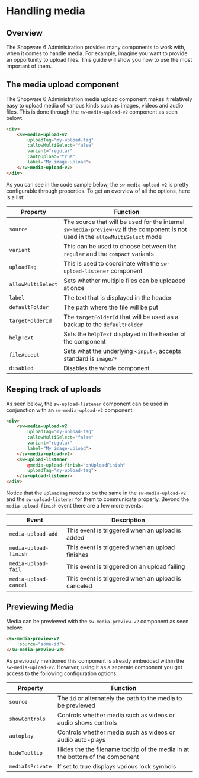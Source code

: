 # Handling media

## Overview

The Shopware 6 Administration provides many components to work with, when it comes to handle media. For example, imagine you want to provide an opportunity to upload files.
This guide will show you how to use the most important of them.

## The media upload component

The Shopware 6 Administration media upload component makes it relatively easy to upload media of various kinds such as images, videos and audio files.
This is done through the `sw-media-upload-v2` component as seen below:

```html
<div>
    <sw-media-upload-v2
        uploadTag="my-upload-tag"
        :allowMultiSelect="false"
        variant="regular"
        :autoUpload="true"
        label="My image-upload">
    </sw-media-upload-v2>
</div>
```

As you can see in the code sample below, the `sw-media-upload-v2` is pretty configurable through properties.
To get an overview of all the options, here is a list:

| Property           | Function                                                                                                                        |
|--------------------|---------------------------------------------------------------------------------------------------------------------------------|
| `source`           | The source that will be used for the internal `sw-media-preview-v2` if the component is not used in the `allowMultiSelect` mode |
| `variant`          | This can be used to choose between the `regular` and the `compact` variants                                                     |
| `uploadTag`        | This is used to coordinate with the `sw-upload-listener` component                                                              |
| `allowMultiSelect` | Sets whether multiple files can be uploaded at once                                                                             |
| `label`            | The text that is displayed in the header                                                                                        |
| `defaultFolder`    | The path where the file will be put                                                                                             |
| `targetFolderId`   | The `targetFolderId` that will be used as a backup to the `defaultFolder`                                                       |
| `helpText`         | Sets the `helpText` displayed in the header of the component                                                                    |
| `fileAccept`       | Sets what the underlying `<input>`, accepts standard is `image/*`                                                                 |
| `disabled`         | Disables the whole component                                                                                                    |

## Keeping track of uploads

As seen below, the `sw-upload-listener` component can be used in conjunction with an `sw-media-upload-v2` component.

```html
<div>
    <sw-media-upload-v2
        uploadTag="my-upload-tag"
        :allowMultiSelect="false"
        variant="regular"
        label="My image-upload">
    </sw-media-upload-v2>
    <sw-upload-listener
        @media-upload-finish="onUploadFinish" 
        uploadTag="my-upload-tag">
    </sw-upload-listener>
</div>
```

Notice that the `uploadTag` needs to be the same in the `sw-media-upload-v2` and the `sw-upload-listener` for them to communicate properly.
Beyond the `media-upload-finish` event there are a few more events:

| Event                 | Description                                        |
|-----------------------|----------------------------------------------------|
| `media-upload-add`    | This event is triggered when an upload is added    |
| `media-upload-finish` | This event is triggered when an upload finishes    |
| `media-upload-fail`   | This event is triggered on an upload failing       |
| `media-upload-cancel` | This event is triggered when an upload is canceled |

## Previewing Media

Media can be previewed with the `sw-media-preview-v2` component as seen below:

```html
<sw-media-preview-v2
    :source="some-id">
</sw-media-preview-v2>
```

As previously mentioned this component is already embedded within the `sw-media-upload-v2`.
However, using it as a separate component you get access to the following configuration options:

| Property         | Function                                                                      |
|------------------|-------------------------------------------------------------------------------|
| `source`         | The `id` or alternately the path to the media to be previewed                 |
| `showControls`   | Controls whether media such as videos or audio shows controls                 |
| `autoplay`       | Controls whether media such as videos or audio auto-plays                     |
| `hideTooltip`    | Hides the the filename tooltip of the media in at the bottom of the component |
| `mediaIsPrivate` | If set to true displays various lock symbols                                  |

